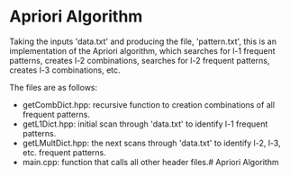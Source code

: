 # Apriori Algorithm

Taking the inputs 'data.txt' and producing the file, 'pattern.txt', this is an implementation of the Apriori algorithm, which searches for l-1 frequent patterns, creates l-2 combinations, searches for l-2 frequent patterns, creates l-3 combinations, etc.

The files are as follows:
* getCombDict.hpp: recursive function to creation combinations of all frequent patterns.
* getL1Dict.hpp: initial scan through 'data.txt' to identify l-1 frequent patterns.
* getLMultDict.hpp: the next scans through 'data.txt' to identify l-2, l-3, etc. frequent patterns.
* main.cpp: function that calls all other header files.# Apriori Algorithm
